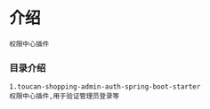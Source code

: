 # 介绍
    权限中心插件
    
### 目录介绍
    
    1.toucan-shopping-admin-auth-spring-boot-starter
    权限中心插件,用于验证管理员登录等
